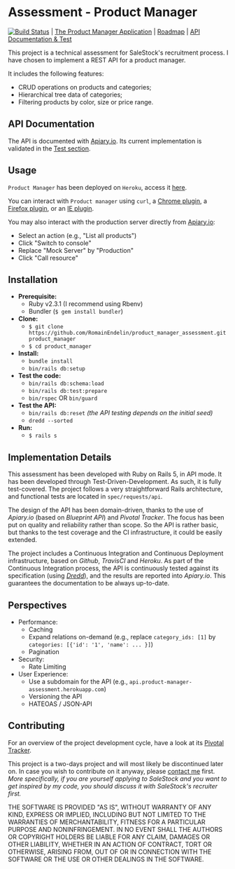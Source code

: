 # Assessment - Product Manager

[![Build Status](https://travis-ci.org/RomainEndelin/product_manager_assessment.svg?branch=master)](https://travis-ci.org/RomainEndelin/product_manager_assessment) | [The Product Manager Application](https://product-manager-assessment.herokuapp.com) | [Roadmap](https://www.pivotaltracker.com/n/projects/1662965) | [API Documentation & Test](http://docs.productmanagerassessment.apiary.io/)

This project is a technical assessment for SaleStock's recruitment process. I have chosen to implement a REST API for a product manager.

It includes the following features:

* CRUD operations on products and categories;
* Hierarchical tree data of categories;
* Filtering products by color, size or price range.

## API Documentation

The API is documented with [Apiary.io](http://docs.productmanagerassessment.apiary.io/).
Its current implementation is validated in the [Test section](https://app.apiary.io/productmanagerassessment/tests/runs#ci).

## Usage

`Product Manager` has been deployed on `Heroku`, access it [here](https://product-manager-assessment.herokuapp.com).

You can interact with `Product manager` using `curl`, a [Chrome plugin](https://chrome.google.com/webstore/detail/advanced-rest-client/hgmloofddffdnphfgcellkdfbfbjeloo), a [Firefox plugin](https://addons.mozilla.org/en-US/firefox/addon/restclient/), or an [IE plugin](https://goo.gl/FkCd13).

You may also interact with the production server directly from [Apiary.io](http://docs.productmanagerassessment.apiary.io/):

* Select an action (e.g., "List all products")
* Click "Switch to console"
* Replace "Mock Server" by "Production"
* Click "Call resource"

## Installation

* **Prerequisite:**
    * Ruby v2.3.1 (I recommend using Rbenv)
    * Bundler (`$ gem install bundler`)
* **Clone:**
    * `$ git clone https://github.com/RomainEndelin/product_manager_assessment.git product_manager`
    * `$ cd product_manager`
* **Install:**
    * `bundle install`
    * `bin/rails db:setup`
* **Test the code:**
    * `bin/rails db:schema:load`
    * `bin/rails db:test:prepare`
    * `bin/rspec` OR `bin/guard`
* **Test the API:**
    * `bin/rails db:reset` *(the API testing depends on the initial seed)*
    * `dredd --sorted`
* **Run:**
    * `$ rails s`

## Implementation Details

This assessment has been developed with Ruby on Rails 5, in API mode. It has been developed through Test-Driven-Development.
As such, it is fully test-covered.
The project follows a very straightforward Rails architecture, and functional tests are located in `spec/requests/api`.

The design of the API has been domain-driven, thanks to the use of *Apiary.io* (based on *Blueprint API*) and *Pivotal Tracker*.
The focus has been put on quality and reliability rather than scope. So the API is rather basic, but thanks to the test coverage and the CI infrastructure, it could be easily extended.

The project includes a Continuous Integration and Continuous Deployment infrastructure, based on *Github*, *TravisCI* and *Heroku*.
As part of the Continuous Integration process, the API is continuously tested against its specification (using [*Dredd*](https://github.com/apiaryio/dredd)), and the results are reported into *Apiary.io*. This guarantees the documentation to be always up-to-date.

## Perspectives

* Performance:
    * Caching
    * Expand relations on-demand (e.g., replace `category_ids: [1]` by `categories: [{'id': '1', 'name': ... }]`)
    * Pagination
* Security:
    * Rate Limiting
* User Experience:
    * Use a subdomain for the API (e.g., `api.product-manager-assessment.herokuapp.com`)
    * Versioning the API
    * HATEOAS / JSON-API

## Contributing

For an overview of the project development cycle, have a look at its [Pivotal Tracker](https://www.pivotaltracker.com/n/projects/1662965).

This project is a two-days project and will most likely be discontinued later on.
In case you wish to contribute on it anyway, please [contact me](mailto:romain@endelin.fr) first. *More specifically, if you are yourself applying to SaleStock and you want to get inspired by my code, you should discuss it with SaleStock's recruiter first.*

THE SOFTWARE IS PROVIDED "AS IS", WITHOUT WARRANTY OF ANY KIND, EXPRESS OR
IMPLIED, INCLUDING BUT NOT LIMITED TO THE WARRANTIES OF MERCHANTABILITY,
FITNESS FOR A PARTICULAR PURPOSE AND NONINFRINGEMENT. IN NO EVENT SHALL THE
AUTHORS OR COPYRIGHT HOLDERS BE LIABLE FOR ANY CLAIM, DAMAGES OR OTHER
LIABILITY, WHETHER IN AN ACTION OF CONTRACT, TORT OR OTHERWISE, ARISING FROM,
OUT OF OR IN CONNECTION WITH THE SOFTWARE OR THE USE OR OTHER DEALINGS IN THE
SOFTWARE.
